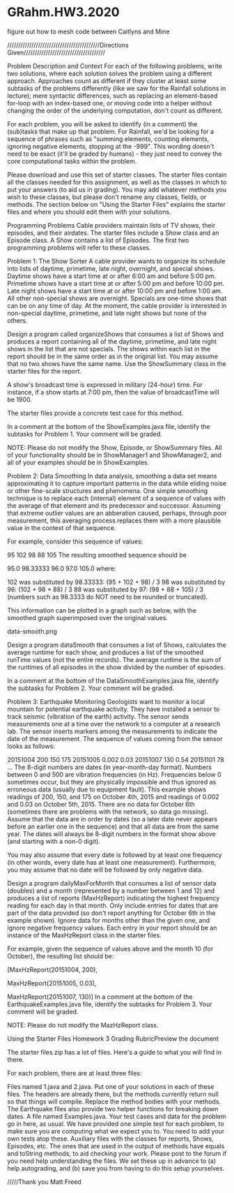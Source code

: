# GRahm.HW3.2020


figure out how to mesh code between Caitlyns and Mine




//////////////////////////////////////////Directions Given/////////////////////////////////////

Problem Description and Context
For each of the following problems, write two solutions, where each solution solves the problem using a different approach. Approaches count as different if they cluster at least some subtasks of the problems differently (like we saw for the Rainfall solutions in lecture); mere syntactic differences, such as replacing an element-based for-loop with an index-based one, or moving code into a helper without changing the order of the underlying computation, don't count as different.

For each problem, you will be asked to identify (in a comment) the (sub)tasks that make up that problem. For Rainfall, we'd be looking for a sequence of phrases such as "summing elements, counting elements, ignoring negative elements, stopping at the -999". This wording doesn't need to be exact (it'll be graded by humans) - they just need to convey the core computational tasks within the problem.

Please download and use this set of starter classes. The starter files contain all the classes needed for this assignment, as well as the classes in which to put your answers (to aid us in grading). You may add whatever methods you wish to these classes, but please don't rename any classes, fields, or methods. The section below on "Using the Starter Files" explains the starter files and where you should edit them with your solutions.

Programming Problems
Cable providers maintain lists of TV shows, their episodes, and their airdates. The starter files include a Show class and an Episode class. A Show contains a list of Episodes. The first two programming problems will refer to these classes.

Problem 1: The Show Sorter
A cable provider wants to organize its schedule into lists of daytime, primetime, late night, overnight, and special shows. Daytime shows have a start time at or after 6:00 am and before 5:00 pm. Primetime shows have a start time at or after 5:00 pm and before 10:00 pm. Late night shows have a start time at or after 10:00 pm and before 1:00 am. All other non-special shows are overnight. Specials are one-time shows that can be on any time of day. At the moment, the cable provider is interested in non-special daytime, primetime, and late night shows but none of the others.

Design a program called organizeShows that consumes a list of Shows and produces a report containing all of the daytime, primetime, and late night shows in the list that are not specials. The shows within each list in the report should be in the same order as in the original list. You may assume that no two shows have the same name. Use the ShowSummary class in the starter files for the report.

A show's broadcast time is expressed in military (24-hour) time. For instance, if a show starts at 7:00 pm, then the value of broadcastTime will be 1900.

The starter files provide a concrete test case for this method.

In a comment at the bottom of the ShowExamples.java file, identify the subtasks for Problem 1. Your comment will be graded.

NOTE: Please do not modify the Show, Episode, or ShowSummary files. All of your functionality should be in ShowManager1 and ShowManager2, and all of your examples should be in ShowExamples.

Problem 2: Data Smoothing
In data analysis, smoothing a data set means approximating it to capture important patterns in the data while eliding noise or other fine-scale structures and phenomena. One simple smoothing technique is to replace each (internal) element of a sequence of values with the average of that element and its predecessor and successor. Assuming that extreme outlier values are an abberation caused, perhaps, through poor measurement, this averaging process replaces them with a more plausible value in the context of that sequence.

For example, consider this sequence of values:

  95 102 98 88 105
The resulting smoothed sequence should be

  95.0 98.33333 96.0 97.0 105.0
where:

102 was substituted by 98.33333: (95 + 102 + 98) / 3
98 was substituted by 96: (102 + 98 + 88) / 3
88 was substituted by 97: (98 + 88 + 105) / 3
(numbers such as 98.3333 do NOT need to be rounded or truncated).

This information can be plotted in a graph such as below, with the smoothed graph superimposed over the original values.

data-smooth.png

Design a program dataSmooth that consumes a list of Shows, calculates the average runtime for each show, and produces a list of the smoothed runTime values (not the entire records). The average runtime is the sum of the runtimes of all episodes in the show divided by the number of episodes.

In a comment at the bottom of the DataSmoothExamples.java file, identify the subtasks for Problem 2. Your comment will be graded.

Problem 3: Earthquake Monitoring
Geologists want to monitor a local mountain for potential earthquake activity. They have installed a sensor to track seismic (vibration of the earth) activity. The sensor sends measurements one at a time over the network to a computer at a research lab. The sensor inserts markers among the measurements to indicate the date of the measurement. The sequence of values coming from the sensor looks as follows:

  20151004 200 150 175 20151005 0.002 0.03 20151007 130 0.54 20151101 78 ...
The 8-digit numbers are dates (in year-month-day format). Numbers between 0 and 500 are vibration frequencies (in Hz). Frequencies below 0 sometimes occur, but they are physically impossible and thus ignored as erroneous data (usually due to equipment fault). This example shows readings of 200, 150, and 175 on October 4th, 2015 and readings of 0.002 and 0.03 on October 5th, 2015. There are no data for October 6th (sometimes there are problems with the network, so data go missing). Assume that the data are in order by dates (so a later date never appears before an earlier one in the sequence) and that all data are from the same year. The dates will always be 8-digit numbers in the format show above (and starting with a non-0 digit).

You may also assume that every date is followed by at least one frequency (in other words, every date has at least one measurement). Furthermore, you may assume that no date will be followed by only negative data.

Design a program dailyMaxForMonth that consumes a list of sensor data (doubles) and a month (represented by a number between 1 and 12) and produces a list of reports (MaxHzReport) indicating the highest frequency reading for each day in that month. Only include entries for dates that are part of the data provided (so don't report anything for October 6th in the example shown). Ignore data for months other than the given one, and ignore negative frequency values. Each entry in your report should be an instance of the MaxHzReport class in the starter files.

For example, given the sequence of values above and the month 10 (for October), the resulting list should be:

  [MaxHzReport(20151004, 200),

   MaxHzReport(20151005, 0.03),

   MaxHzReport(20151007, 130)]
In a comment at the bottom of the EarthquakeExamples.java file, identify the subtasks for Problem 3. Your comment will be graded.

NOTE: Please do not modify the MazHzReport class.

Using the Starter Files
Homework 3 Grading RubricPreview the document

The starter files zip has a lot of files. Here's a guide to what you will find in there.

For each problem, there are at least three files:

Files named <Problem>1.java and <Problem>2.java. Put one of your solutions in each of these files. The headers are already there, but the methods currently return null so that things will compile. Replace the method bodies with your methods. The Earthquake files also provide two helper functions for breaking down dates.
A file named <Problem>Examples.java. Your test cases and data for the problem go in here, as usual. We have provided one simple test for each problem, to make sure you are computing what we expect you to. You need to add your own tests atop these.
Auxiliary files with the classes for reports, Shows, Episodes, etc. The ones that are used in the output of methods have equals and toString methods, to aid checking your work.
Please post to the forum if you need help understanding the files. We set these up in advance to (a) help autograding, and (b) save you from having to do this setup yourselves.
  
  
  /////Thank you Matt Freed
  
  
